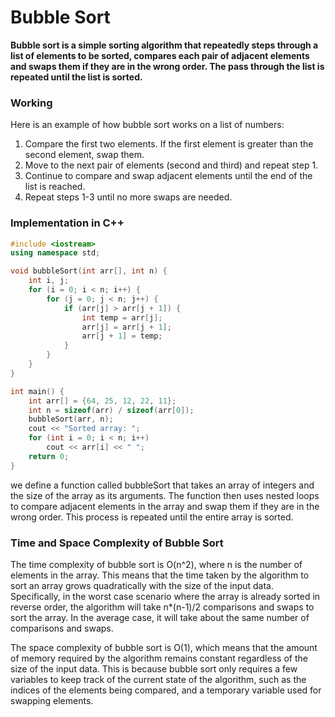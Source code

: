 # Bubble Sort

**Bubble sort is a simple sorting algorithm that repeatedly steps through a list of elements to be sorted, compares each pair of adjacent elements and swaps them if they are in the wrong order. The pass through the list is repeated until the list is sorted.**

### Working

Here is an example of how bubble sort works on a list of numbers:

1. Compare the first two elements. If the first element is greater than the second element, swap them.
2. Move to the next pair of elements (second and third) and repeat step 1.
3. Continue to compare and swap adjacent elements until the end of the list is reached.
4. Repeat steps 1-3 until no more swaps are needed.

### Implementation in C++

```cpp
#include <iostream>
using namespace std;

void bubbleSort(int arr[], int n) {
    int i, j;
    for (i = 0; i < n; i++) {
        for (j = 0; j < n; j++) {
            if (arr[j] > arr[j + 1]) {
                int temp = arr[j];
                arr[j] = arr[j + 1];
                arr[j + 1] = temp;
            }
        }
    }
}

int main() {
    int arr[] = {64, 25, 12, 22, 11};
    int n = sizeof(arr) / sizeof(arr[0]);
    bubbleSort(arr, n);
    cout << "Sorted array: ";
    for (int i = 0; i < n; i++)
        cout << arr[i] << " ";
    return 0;
}

```

we define a function called bubbleSort that takes an array of integers and the size of the array as its arguments. The function then uses nested loops to compare adjacent elements in the array and swap them if they are in the wrong order. This process is repeated until the entire array is sorted.

### Time and Space Complexity of Bubble Sort

The time complexity of bubble sort is O(n^2), where n is the number of elements in the array. This means that the time taken by the algorithm to sort an array grows quadratically with the size of the input data. Specifically, in the worst case scenario where the array is already sorted in reverse order, the algorithm will take n\*(n-1)/2 comparisons and swaps to sort the array. In the average case, it will take about the same number of comparisons and swaps.

The space complexity of bubble sort is O(1), which means that the amount of memory required by the algorithm remains constant regardless of the size of the input data. This is because bubble sort only requires a few variables to keep track of the current state of the algorithm, such as the indices of the elements being compared, and a temporary variable used for swapping elements.

